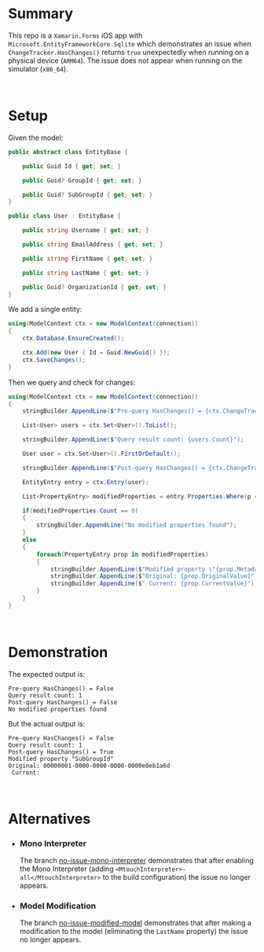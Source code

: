 # Summary
This repo is a `Xamarin.Forms` iOS app with `Microsoft.EntityFrameworkCore.Sqlite` which demonstrates an issue when `ChangeTracker.HasChanges()` returns `true` unexpectedly when running on a physical device (`ARM64`). The issue does not appear when running on the simulator (`x86_64`).

&nbsp;

# Setup
Given the model:

```cs
public abstract class EntityBase {

    public Guid Id { get; set; }

    public Guid? GroupId { get; set; }

    public Guid? SubGroupId { get; set; }
}
```
```cs
public class User : EntityBase {

    public string Username { get; set; }

    public string EmailAddress { get; set; }

    public string FirstName { get; set; }

    public string LastName { get; set; }

    public Guid? OrganizationId { get; set; }
}
```
We add a single entity:
```cs
using(ModelContext ctx = new ModelContext(connection))
{
    ctx.Database.EnsureCreated();

    ctx.Add(new User { Id = Guid.NewGuid() });
    ctx.SaveChanges();
}
```
Then we query and check for changes:
```cs
using(ModelContext ctx = new ModelContext(connection))
{
    stringBuilder.AppendLine($"Pre-query HasChanges() = {ctx.ChangeTracker.HasChanges()}");

    List<User> users = ctx.Set<User>().ToList();

    stringBuilder.AppendLine($"Query result count: {users.Count}");

    User user = ctx.Set<User>().FirstOrDefault();

    stringBuilder.AppendLine($"Post-query HasChanges() = {ctx.ChangeTracker.HasChanges()}");

    EntityEntry entry = ctx.Entry(user);

    List<PropertyEntry> modifiedProperties = entry.Properties.Where(p => p.IsModified).ToList();

    if(modifiedProperties.Count == 0)
    {
        stringBuilder.AppendLine("No modified properties found");
    }
    else
    {
        foreach(PropertyEntry prop in modifiedProperties)
        {
            stringBuilder.AppendLine($"Modified property \"{prop.Metadata.Name}\"");
            stringBuilder.AppendLine($"Original: {prop.OriginalValue}");
            stringBuilder.AppendLine($" Current: {prop.CurrentValue}");
        }
    }
}
```

&nbsp;

# Demonstration
The expected output is:
```
Pre-query HasChanges() = False
Query result count: 1
Post-query HasChanges() = False
No modified properties found
```
But the actual output is:
```
Pre-query HasChanges() = False
Query result count: 1
Post-query HasChanges() = True
Modified property "SubGroupId"
Original: 00000001-0000-0000-0000-0000e0eb1a6d
 Current: 
```

&nbsp;

# Alternatives
* ### Mono Interpreter
    The branch [no-issue-mono-interpreter](https://github.com/tstuts/xf-ef-sqlite-unexpected-changes/compare/no-issue-mono-interpreter) demonstrates that after enabling the Mono Interpreter (adding `<MtouchInterpreter>-all</MtouchInterpreter>` to the build configuration) the issue no longer appears.

* ### Model Modification
    The branch [no-issue-modified-model](https://github.com/tstuts/xf-ef-sqlite-unexpected-changes/compare/no-issue-modified-model) demonstrates that after making a modification to the model (eliminating the `LastName` property) the issue no longer appears.
